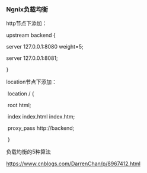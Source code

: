 ### Ngnix负载均衡

http节点下添加：

 upstream backend {

   server 127.0.0.1:8080 weight=5;

   server 127.0.0.1:8081;

 }

location节点下添加：

​        location / {

​            root html;

​            index index.html index.htm;

​            proxy_pass http://backend;

​        }

负载均衡的5种算法

https://www.cnblogs.com/DarrenChan/p/8967412.html